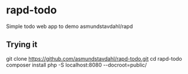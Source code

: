 # rapd-todo
Simple todo web app to demo asmundstavdahl/rapd

## Trying it
git clone https://github.com/asmundstavdahl/rapd-todo.git
cd rapd-todo
composer install
php -S localhost:8080 --docroot=public/
